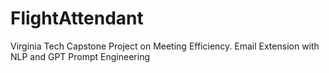 # FlightAttendant
Virginia Tech Capstone Project on Meeting Efficiency. Email Extension with NLP and GPT Prompt Engineering
